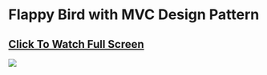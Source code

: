 # Flappy Bird with MVC Design Pattern
## [Click To Watch Full Screen](https://vimeo.com/570916826)
![](https://videoapi-muybridge.vimeocdn.com/animated-thumbnails/image/80df9b3e-bcf6-4c02-8f97-40f0547b3e33.gif?ClientID=vimeo-core-prod&Date=1625411535&Signature=f565eb2dd63b934e67f4ea16a3cd01c1dc0e2a3c)
